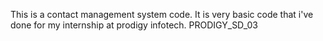 This is a contact management system code.
It is very basic code that i've done for my internship at prodigy infotech.
PRODIGY_SD_03
